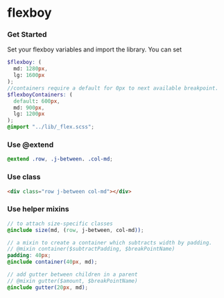 # flexboy
### Get Started
Set your flexboy variables and import the library. You can set
```scss
$flexboy: (
  md: 1280px,
  lg: 1600px
);
//containers require a default for 0px to next available breakpoint.
$flexboyContainers: (
  default: 600px,
  md: 900px,
  lg: 1200px
);
@import "../lib/_flex.scss";
```
### Use @extend
```scss
@extend .row, .j-between. .col-md;
```
### Use class
```html
<div class="row j-between col-md"></div>
```
### Use helper mixins
```scss
// to attach size-specific classes
@include size(md, (row, j-between, col-md));

// a mixin to create a container which subtracts width by padding.
// @mixin container($subtractPadding, $breakPointName)
padding: 40px;
@include container(40px, md);

// add gutter between children in a parent
// @mixin gutter($amount, $breakPointName)
@include gutter(20px, md);
```

